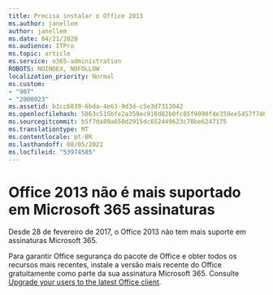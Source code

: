 ```yaml
---
title: Precisa instalar o Office 2013
ms.author: janellem
author: janellem
ms.date: 04/21/2020
ms.audience: ITPro
ms.topic: article
ms.service: o365-administration
ROBOTS: NOINDEX, NOFOLLOW
localization_priority: Normal
ms.custom:
- "907"
- "2000023"
ms.assetid: b1cc6839-6bda-4e63-9d3d-c5e3d7313042
ms.openlocfilehash: 5063c515bfe2a359ec916d82b0fc85f9090f4e359ee5457f7d007693b71f7a06
ms.sourcegitcommit: b5f7da89a650d2915dc652449623c78be6247175
ms.translationtype: MT
ms.contentlocale: pt-BR
ms.lasthandoff: 08/05/2021
ms.locfileid: "53974585"
---
```

# <a name="office-2013-is-no-longer-supported-in-microsoft-365-subscriptions"></a>Office 2013 não é mais suportado em Microsoft 365 assinaturas

Desde 28 de fevereiro de 2017, o Office 2013 não tem mais suporte em assinaturas Microsoft 365.
  
Para garantir Office segurança do pacote de Office e obter todos os recursos mais recentes, instale a versão mais recente do Office gratuitamente como parte da sua assinatura Microsoft 365. Consulte [Upgrade your users to the latest Office client](https://docs.microsoft.com/microsoft-365/admin/setup/upgrade-users-to-latest-office-client).
  